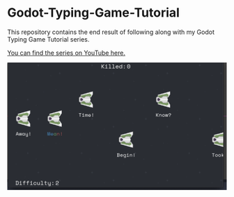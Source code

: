 # Godot-Typing-Game-Tutorial
This repository contains the end result of following along with my Godot Typing Game Tutorial series.

[You can find the series on YouTube here.](https://www.youtube.com/watch?v=qRPI_c9qI1o&list=PLpwc3ughKbZcJq-Sxew6OippNqlVc924q&index=2&t=422s)

![Gameplayer teaser image of the final product](marketing/gameplay-teaser.png)
